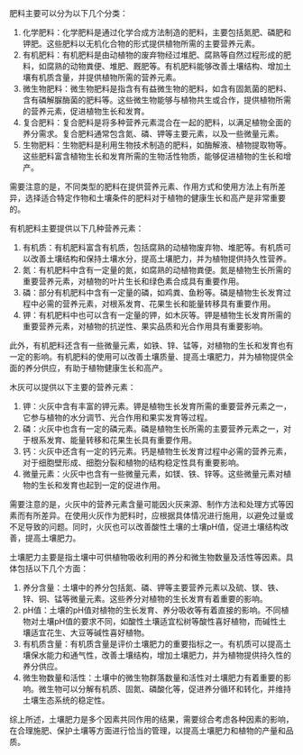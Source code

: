 肥料主要可以分为以下几个分类：

1. 化学肥料：化学肥料是通过化学合成方法制造的肥料，主要包括氮肥、磷肥和钾肥。这些肥料以无机化合物的形式提供植物所需的主要营养元素。
2. 有机肥料：有机肥料是由动植物的废弃物经过堆肥、腐熟等自然过程形成的肥料，如腐熟的动物粪便、堆肥、厩肥等。有机肥料能够改善土壤结构、增加土壤有机质含量，并提供植物所需的营养元素。
3. 微生物肥料：微生物肥料是指含有有益微生物的肥料，如含有固氮菌的肥料、含有磷解脲酶菌的肥料等。这些微生物能够与植物共生或合作，提供植物所需的营养元素，促进植物生长和发育。
4. 复合肥料：复合肥料是将多种营养元素混合在一起的肥料，以满足植物全面的养分需求。复合肥料通常包含氮、磷、钾等主要元素，以及一些微量元素。
5. 生物肥料：生物肥料是利用生物技术制造的肥料，如酶解液、植物提取物等。这些肥料富含植物生长和发育所需的生物活性物质，能够促进植物的生长和增产。

需要注意的是，不同类型的肥料在提供营养元素、作用方式和使用方法上有所差异，选择适合特定作物和土壤条件的肥料对于植物的健康生长和高产是非常重要的。





有机肥料主要提供以下几种营养元素：

1. 有机质：有机肥料富含有机质，包括腐熟的动植物废弃物、堆肥等。有机质可以改善土壤结构和保持土壤水分，提高土壤肥力，并为植物提供持久性营养。
2. 氮：有机肥料中含有一定量的氮，如腐熟的动植物粪便。氮是植物生长所需的重要营养元素，对植物的叶片生长和绿色素合成具有重要作用。
3. 磷：部分有机肥料中含有一定量的磷，如鸡粪、鱼粉等。磷是植物生长发育过程中必需的营养元素，对根系发育、花果生长和能量转移具有重要作用。
4. 钾：有机肥料中也可以含有一定量的钾，如木灰等。钾是植物生长发育所需的重要营养元素，对植物的抗逆性、果实品质和光合作用具有重要影响。

此外，有机肥料还含有一些微量元素，如铁、锌、锰等，对植物的生长和发育也有一定的影响。有机肥料的使用可以改善土壤质量、提高土壤肥力，并为植物提供全面的养分供应，有助于植物健康生长和高产。



木灰可以提供以下主要的营养元素：

1. 钾：火灰中含有丰富的钾元素。钾是植物生长发育所需的重要营养元素之一，它参与植物的水分调节、光合作用和果实发育等过程。
2. 磷：火灰中也含有一定的磷元素。磷是植物生长所需的主要营养元素之一，对于根系发育、能量转移和花果生长具有重要作用。
3. 钙：火灰中还含有一定的钙元素。钙是植物生长发育过程中必需的营养元素，对于细胞壁形成、细胞分裂和植物的结构稳定性具有重要影响。
4. 微量元素：火灰中也含有一些微量元素，如镁、铁、锌等。这些微量元素对植物的生长和发育也起到一定的促进作用。

需要注意的是，火灰中的营养元素含量可能因火灰来源、制作方法和处理方式等因素而有所差异。在使用火灰作为肥料时，应根据具体情况进行施用，以避免过量或不足导致的问题。同时，火灰也可以改善酸性土壤的土壤pH值，促进土壤结构改善，提高土壤肥力。



土壤肥力主要是指土壤中可供植物吸收利用的养分和微生物数量及活性等因素。具体包括以下几个方面：

1. 养分含量：土壤中的养分包括氮、磷、钾等主要营养元素以及硫、镁、铁、锌、铜、锰等微量元素。这些养分对植物的生长发育有着重要的影响。
2. pH值：土壤的pH值对植物的生长发育、养分吸收等有着直接的影响。不同植物对土壤pH值的要求不同，如酸性土壤适宜松树等酸性喜好植物，而碱性土壤适宜花生、大豆等碱性喜好植物。
3. 有机质含量：有机质含量是评价土壤肥力的重要指标之一。有机质可以提高土壤保水能力和通气性，改善土壤结构，增加土壤肥力，并为植物提供持久性的养分供应。
4. 微生物数量和活性：土壤中的微生物群落数量和活性对土壤肥力有着重要的影响。微生物可以分解有机质、固氮、磷酸化等，促进养分循环和转化，并维持土壤生态系统的稳定性。

综上所述，土壤肥力是多个因素共同作用的结果，需要综合考虑各种因素的影响，在合理施肥、保护土壤等方面进行恰当的管理，以提高土壤肥力和植物的产量和品质。